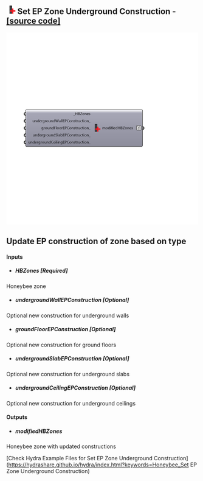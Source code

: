 ## ![](../../images/icons/Set_EP_Zone_Underground_Construction.png) Set EP Zone Underground Construction - [[source code]](https://github.com/ladybug-tools/honeybee-legacy/tree/master/src/Honeybee_Set%20EP%20Zone%20Underground%20Construction.py)

![](../../images/components/Set_EP_Zone_Underground_Construction.png)

Update EP construction of zone based on type
 -
 

#### Inputs
* ##### HBZones [Required]
Honeybee zone
* ##### undergroundWallEPConstruction [Optional]
Optional new construction for underground walls
* ##### groundFloorEPConstruction [Optional]
Optional new construction for ground floors
* ##### undergroundSlabEPConstruction [Optional]
Optional new construction for underground slabs
* ##### undergroundCeilingEPConstruction [Optional]
Optional new construction for underground ceilings

#### Outputs
* ##### modifiedHBZones
Honeybee zone with updated constructions


[Check Hydra Example Files for Set EP Zone Underground Construction](https://hydrashare.github.io/hydra/index.html?keywords=Honeybee_Set EP Zone Underground Construction)